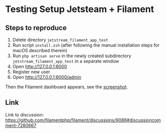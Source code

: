 # Testing Setup Jetsteam + Filament

## Steps to reproduce

1. Delete directory `jetstream_filament_app_test`
2. Run script `install.zsh` (after following the manual installation steps for macOS described therein)
3. Run `php artisan serve` in the newly created subdirectory `jetstream_filament_app_test` in a separate window
4. Open <http://127.0.0.1:8000>
5. Register new user
6. Open <http://127.0.0.1:8000/admin>

Then the Filament dashboard appears, see the [screenshot](screenshot.png).

## Link

Link to discussion: <https://github.com/filamentphp/filament/discussions/9086#discussioncomment-7280667>
